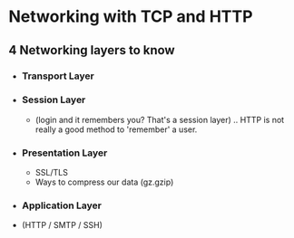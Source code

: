 # Networking with TCP and HTTP

## 4 Networking layers to know

* ### Transport Layer

* ### Session Layer 
  * (login and it remembers you? That's a session layer) .. HTTP is not really a good method to 'remember' a user. 

* ### Presentation Layer
  * SSL/TLS
  * Ways to compress our data (gz.gzip)

* ### Application Layer
 * (HTTP / SMTP / SSH)